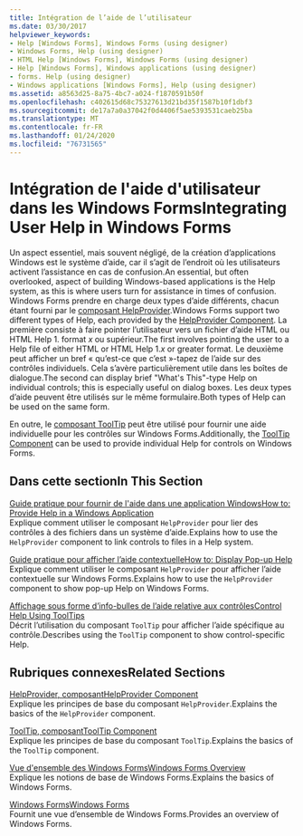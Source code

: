 ```yaml
---
title: Intégration de l’aide de l’utilisateur
ms.date: 03/30/2017
helpviewer_keywords:
- Help [Windows Forms], Windows Forms (using designer)
- Windows Forms, Help (using designer)
- HTML Help [Windows Forms], Windows Forms (using designer)
- Help [Windows Forms], Windows applications (using designer)
- forms. Help (using designer)
- Windows applications [Windows Forms], Help (using designer)
ms.assetid: a8563d25-8a75-4bc7-a024-f1870591b50f
ms.openlocfilehash: c402615d68c75327613d21bd35f1587b10f1dbf3
ms.sourcegitcommit: de17a7a0a37042f0d4406f5ae5393531caeb25ba
ms.translationtype: MT
ms.contentlocale: fr-FR
ms.lasthandoff: 01/24/2020
ms.locfileid: "76731565"
---
```

# <a name="integrating-user-help-in-windows-forms"></a><span data-ttu-id="a83fc-102">Intégration de l'aide d'utilisateur dans les Windows Forms</span><span class="sxs-lookup"><span data-stu-id="a83fc-102">Integrating User Help in Windows Forms</span></span>
<span data-ttu-id="a83fc-103">Un aspect essentiel, mais souvent négligé, de la création d’applications Windows est le système d’aide, car il s’agit de l’endroit où les utilisateurs activent l’assistance en cas de confusion.</span><span class="sxs-lookup"><span data-stu-id="a83fc-103">An essential, but often overlooked, aspect of building Windows-based applications is the Help system, as this is where users turn for assistance in times of confusion.</span></span> <span data-ttu-id="a83fc-104">Windows Forms prendre en charge deux types d’aide différents, chacun étant fourni par le [composant HelpProvider](../controls/helpprovider-component-windows-forms.md).</span><span class="sxs-lookup"><span data-stu-id="a83fc-104">Windows Forms support two different types of Help, each provided by the [HelpProvider Component](../controls/helpprovider-component-windows-forms.md).</span></span> <span data-ttu-id="a83fc-105">La première consiste à faire pointer l’utilisateur vers un fichier d’aide HTML ou HTML Help 1. format *x* ou supérieur.</span><span class="sxs-lookup"><span data-stu-id="a83fc-105">The first involves pointing the user to a Help file of either HTML or HTML Help 1.*x* or greater format.</span></span> <span data-ttu-id="a83fc-106">Le deuxième peut afficher un bref « qu’est-ce que c’est »-tapez de l’aide sur des contrôles individuels. Cela s’avère particulièrement utile dans les boîtes de dialogue.</span><span class="sxs-lookup"><span data-stu-id="a83fc-106">The second can display brief "What's This"-type Help on individual controls; this is especially useful on dialog boxes.</span></span> <span data-ttu-id="a83fc-107">Les deux types d’aide peuvent être utilisés sur le même formulaire.</span><span class="sxs-lookup"><span data-stu-id="a83fc-107">Both types of Help can be used on the same form.</span></span>  
  
 <span data-ttu-id="a83fc-108">En outre, le [composant ToolTip](../controls/tooltip-component-windows-forms.md) peut être utilisé pour fournir une aide individuelle pour les contrôles sur Windows Forms.</span><span class="sxs-lookup"><span data-stu-id="a83fc-108">Additionally, the [ToolTip Component](../controls/tooltip-component-windows-forms.md) can be used to provide individual Help for controls on Windows Forms.</span></span>  
  
## <a name="in-this-section"></a><span data-ttu-id="a83fc-109">Dans cette section</span><span class="sxs-lookup"><span data-stu-id="a83fc-109">In This Section</span></span>  
 [<span data-ttu-id="a83fc-110">Guide pratique pour fournir de l'aide dans une application Windows</span><span class="sxs-lookup"><span data-stu-id="a83fc-110">How to: Provide Help in a Windows Application</span></span>](how-to-provide-help-in-a-windows-application.md)  
 <span data-ttu-id="a83fc-111">Explique comment utiliser le composant `HelpProvider` pour lier des contrôles à des fichiers dans un système d’aide.</span><span class="sxs-lookup"><span data-stu-id="a83fc-111">Explains how to use the `HelpProvider` component to link controls to files in a Help system.</span></span>  
  
 [<span data-ttu-id="a83fc-112">Guide pratique pour afficher l’aide contextuelle</span><span class="sxs-lookup"><span data-stu-id="a83fc-112">How to: Display Pop-up Help</span></span>](how-to-display-pop-up-help.md)  
 <span data-ttu-id="a83fc-113">Explique comment utiliser le composant `HelpProvider` pour afficher l’aide contextuelle sur Windows Forms.</span><span class="sxs-lookup"><span data-stu-id="a83fc-113">Explains how to use the `HelpProvider` component to show pop-up Help on Windows Forms.</span></span>  
  
 [<span data-ttu-id="a83fc-114">Affichage sous forme d’info-bulles de l’aide relative aux contrôles</span><span class="sxs-lookup"><span data-stu-id="a83fc-114">Control Help Using ToolTips</span></span>](control-help-using-tooltips.md)  
 <span data-ttu-id="a83fc-115">Décrit l’utilisation du composant `ToolTip` pour afficher l’aide spécifique au contrôle.</span><span class="sxs-lookup"><span data-stu-id="a83fc-115">Describes using the `ToolTip` component to show control-specific Help.</span></span>  
  
## <a name="related-sections"></a><span data-ttu-id="a83fc-116">Rubriques connexes</span><span class="sxs-lookup"><span data-stu-id="a83fc-116">Related Sections</span></span>  
 [<span data-ttu-id="a83fc-117">HelpProvider, composant</span><span class="sxs-lookup"><span data-stu-id="a83fc-117">HelpProvider Component</span></span>](../controls/helpprovider-component-windows-forms.md)  
 <span data-ttu-id="a83fc-118">Explique les principes de base du composant `HelpProvider`.</span><span class="sxs-lookup"><span data-stu-id="a83fc-118">Explains the basics of the `HelpProvider` component.</span></span>  
  
 [<span data-ttu-id="a83fc-119">ToolTip, composant</span><span class="sxs-lookup"><span data-stu-id="a83fc-119">ToolTip Component</span></span>](../controls/tooltip-component-windows-forms.md)  
 <span data-ttu-id="a83fc-120">Explique les principes de base du composant `ToolTip`.</span><span class="sxs-lookup"><span data-stu-id="a83fc-120">Explains the basics of the `ToolTip` component.</span></span>  
  
 [<span data-ttu-id="a83fc-121">Vue d'ensemble des Windows Forms</span><span class="sxs-lookup"><span data-stu-id="a83fc-121">Windows Forms Overview</span></span>](../windows-forms-overview.md)  
 <span data-ttu-id="a83fc-122">Explique les notions de base de Windows Forms.</span><span class="sxs-lookup"><span data-stu-id="a83fc-122">Explains the basics of Windows Forms.</span></span>  
  
 [<span data-ttu-id="a83fc-123">Windows Forms</span><span class="sxs-lookup"><span data-stu-id="a83fc-123">Windows Forms</span></span>](../index.md)  
 <span data-ttu-id="a83fc-124">Fournit une vue d’ensemble de Windows Forms.</span><span class="sxs-lookup"><span data-stu-id="a83fc-124">Provides an overview of Windows Forms.</span></span>
